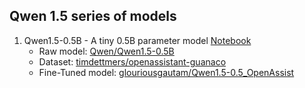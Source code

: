 ## Qwen 1.5 series of models

1. Qwen1.5-0.5B - A tiny 0.5B parameter model [Notebook](Qwen1.5/Fine_Tune_Qwen_0_5B.ipynb)
   - Raw model: [Qwen/Qwen1.5-0.5B](https://huggingface.co/Qwen/Qwen1.5-0.5B)
   - Dataset: [timdettmers/openassistant-guanaco](https://huggingface.co/datasets/timdettmers/openassistant-guanaco)
   - Fine-Tuned model: [glouriousgautam/Qwen1.5-0.5_OpenAssist](https://huggingface.co/glouriousgautam/Qwen1.5-0.5_OpenAssist)
